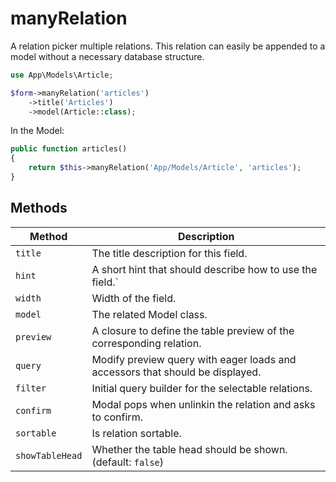 # manyRelation

A relation picker multiple relations. This relation can easily be appended to a model without a necessary database structure.

```php
use App\Models\Article;

$form->manyRelation('articles')
    ->title('Articles')
    ->model(Article::class);
```

In the Model:

```php
public function articles()
{
    return $this->manyRelation('App/Models/Article', 'articles');
}
```

## Methods

| Method          | Description                                                                   |
| --------------- | ----------------------------------------------------------------------------- |
| `title`         | The title description for this field.                                         |
| `hint`          | A short hint that should describe how to use the field.`                      |
| `width`         | Width of the field.                                                           |
| `model`         | The related Model class.                                                      |
| `preview`       | A closure to define the table preview of the corresponding relation.          |
| `query`         | Modify preview query with eager loads and accessors that should be displayed. |
| `filter`        | Initial query builder for the selectable relations.                           |
| `confirm`       | Modal pops when unlinkin the relation and asks to confirm.                    |
| `sortable`      | Is relation sortable.                                                         |
| `showTableHead` | Whether the table head should be shown. (default: `false`)                    |
